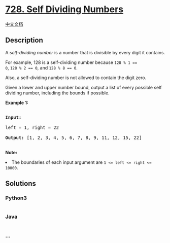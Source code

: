 # [728. Self Dividing Numbers](https://leetcode.com/problems/self-dividing-numbers)

[中文文档](/solution/0700-0799/0728.Self%20Dividing%20Numbers/README.md)

## Description

<p>
A <i>self-dividing number</i> is a number that is divisible by every digit it contains.
</p><p>
For example, 128 is a self-dividing number because <code>128 % 1 == 0</code>, <code>128 % 2 == 0</code>, and <code>128 % 8 == 0</code>.
</p><p>
Also, a self-dividing number is not allowed to contain the digit zero.
</p><p>
Given a lower and upper number bound, output a list of every possible self dividing number, including the bounds if possible.
</p>
<p><b>Example 1:</b><br />
<pre>
<b>Input:</b> 
left = 1, right = 22
<b>Output:</b> [1, 2, 3, 4, 5, 6, 7, 8, 9, 11, 12, 15, 22]
</pre>
</p>

<p><b>Note:</b>
<li>The boundaries of each input argument are <code>1 <= left <= right <= 10000</code>.</li>
</p>

## Solutions

<!-- tabs:start -->

### **Python3**

```python

```

### **Java**

```java

```

### **...**

```

```

<!-- tabs:end -->
